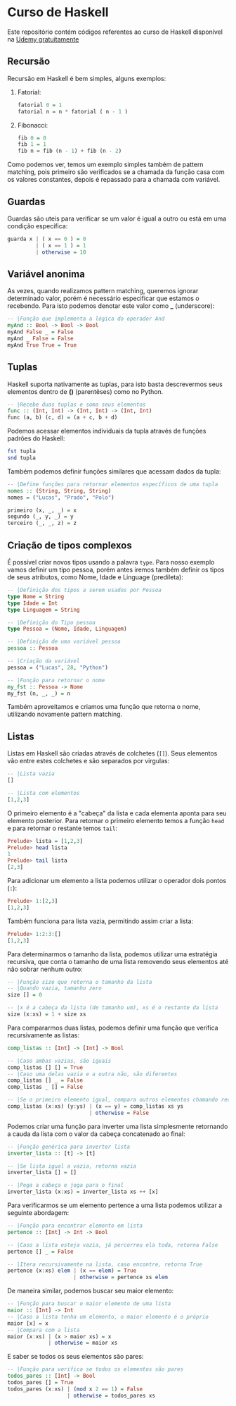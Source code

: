 # Curso de Haskell

Este repositório contém códigos referentes ao curso de Haskell disponível na [Udemy gratuitamente](https://www.udemy.com/curso-haskell)


## Recursão

Recursão em Haskell é bem simples, alguns exemplos:

1) Fatorial:

    ```haskell
    fatorial 0 = 1
    fatorial n = n * fatorial ( n - 1 )
    ```
2) Fibonacci:
   
    ```haskell
    fib 0 = 0 
    fib 1 = 1
    fib n = fib (n - 1) + fib (n - 2)
    ```

Como podemos ver, temos um exemplo simples também de pattern matching, pois primeiro são verificados se a chamada da função casa com os valores constantes, depois é repassado para a chamada com variável.


## Guardas

Guardas são uteis para verificar se um valor é igual a outro ou está em uma condição específica:

```haskell
guarda x | ( x == 0 ) = 0
         | ( x == 1 ) = 1
         | otherwise = 10
```


## Variável anonima

As vezes, quando realizamos pattern matching, queremos ignorar determinado valor, porém é necessário especificar que estamos o recebendo. Para isto podemos denotar este valor como **_** (underscore):

```haskell
-- |Função que implementa a lógica do operador And
myAnd :: Bool -> Bool -> Bool
myAnd False _ = False
myAnd _ False = False
myAnd True True = True
```


## Tuplas

Haskell suporta nativamente as tuplas, para isto basta descrevermos seus elementos dentro de **()** (parentêses) como no Python.

```haskell
-- |Recebe duas tuplas e soma seus elementos
func :: (Int, Int) -> (Int, Int) -> (Int, Int)
func (a, b) (c, d) = (a + c, b + d)
```

Podemos acessar elementos individuais da tupla através de funções padrões do Haskell:

```haskell
fst tupla
snd tupla
```

Também podemos definir funções similares que acessam dados da tupla:

```haskell
-- |Define funções para retornar elementos específicos de uma tupla
nomes :: (String, String, String)
nomes = ("Lucas", "Prado", "Polo")

primeiro (x, _, _) = x
segundo (_, y, _) = y
terceiro (_, _, z) = z
```

## Criação de tipos complexos

É possível criar novos tipos usando a palavra `type`. Para nosso exemplo vamos definir um tipo pessoa, porém antes iremos também definir os tipos de seus atributos, como Nome, Idade e Linguage (predileta):

```haskell
-- |Definição dos tipos a serem usados por Pessoa
type Nome = String
type Idade = Int
type Linguagem = String

-- |Definição do Tipo pessoa
type Pessoa = (Nome, Idade, Linguagem)

-- |Definição de uma variável pessoa
pessoa :: Pessoa

-- |Criação da variável
pessoa = ("Lucas", 28, "Python")

-- |Função para retornar o nome
my_fst :: Pessoa -> Nome
my_fst (n, _, _) = n
```

Também aproveitamos e criamos uma função que retorna o nome, utilizando novamente pattern matching.


## Listas

Listas em Haskell são criadas através de colchetes (`[]`). Seus elementos vão entre estes colchetes e são separados por virgulas:

```haskell
-- |Lista vazia
[]

-- |Lista com elementos
[1,2,3]
```

O primeiro elemento é a "cabeça" da lista e cada elementa aponta para seu elemento posterior. Para retornar o primeiro elemento temos a função `head` e para retornar o restante temos `tail`:

```haskell
Prelude> lista = [1,2,3]
Prelude> head lista
1
Prelude> tail lista
[2,3]
```

Para adicionar um elemento a lista podemos utilizar o operador dois pontos (`:`):

```haskell
Prelude> 1:[2,3]
[1,2,3]
```

Também funciona para lista vazia, permitindo assim criar a lista:

```haskell
Prelude> 1:2:3:[]
[1,2,3]
```

Para determinarmos o tamanho da lista, podemos utilizar uma estratégia recursiva, que conta o tamanho de uma lista removendo seus elementos até não sobrar nenhum outro:

```haskell
-- |Função size que retorna o tamanho da lista
-- |Quando vazia, tamanho zero
size [] = 0

-- |x é a cabeça da lista (de tamanho um), xs é o restante da lista
size (x:xs) = 1 + size xs
```

Para compararmos duas listas, podemos definir uma função que verifica recursivamente as listas:

```haskell
comp_listas :: [Int] -> [Int] -> Bool

-- |Caso ambas vazias, são iguais
comp_listas [] [] = True
-- |Caso uma delas vazia e a outra não, são diferentes
comp_listas [] _ = False
comp_listas _ [] = False

-- |Se o primeiro elemento igual, compara outros elementos chamando recursivamente
comp_listas (x:xs) (y:ys) | (x == y) = comp_listas xs ys
                          | otherwise = False
```

Podemos criar uma função para inverter uma lista simplesmente retornando a cauda da lista com o valor da cabeça concatenado ao final:

```haskell
-- |Função genérica para inverter lista
inverter_lista :: [t] -> [t]

-- |Se lista igual a vazia, retorna vazia
inverter_lista [] = []

-- |Pega a cabeça e joga para o final
inverter_lista (x:xs) = inverter_lista xs ++ [x]
```

Para verificarmos se um elemento pertence a uma lista podemos utilizar a seguinte abordagem:

```haskell
-- |Função para encontrar elemento em lista
pertence :: [Int] -> Int -> Bool

-- |Caso a lista esteja vazia, já percorreu ela toda, retorna False
pertence [] _ = False

-- |Itera recursivamente na lista, caso encontre, retorna True
pertence (x:xs) elem | (x == elem) = True
                     | otherwise = pertence xs elem
```

De maneira similar, podemos buscar seu maior elemento:

```haskell
-- |Função para buscar o maior elemento de uma lista
maior :: [Int] -> Int
-- |Caso a lista tenha um elemento, o maior elemento é o próprio
maior [x] = x
-- |Compara com a lista
maior (x:xs) | (x > maior xs) = x
             | otherwise = maior xs
```

E saber se todos os seus elementos são pares:

```haskell
-- |Função para verifica se todos os elementos são pares
todos_pares :: [Int] -> Bool
todos_pares [] = True
todos_pares (x:xs) | (mod x 2 == 1) = False
                   | otherwise = todos_pares xs
```